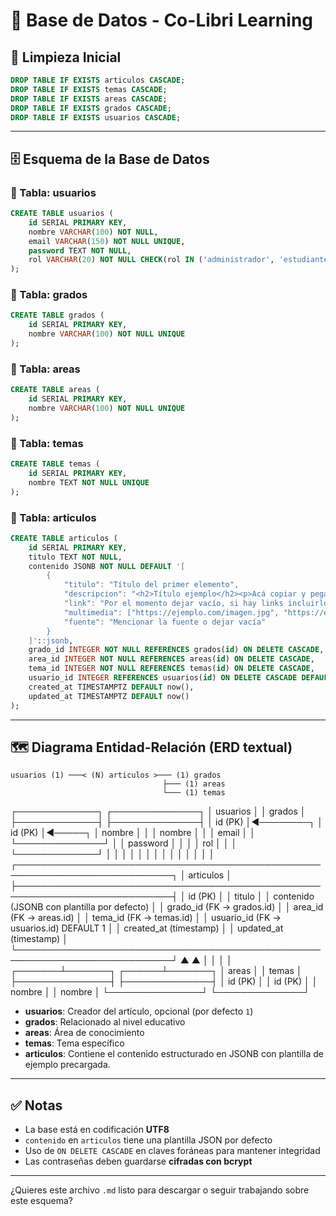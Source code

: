 # 📄 Base de Datos - Co-Libri Learning

## 🔄 Limpieza Inicial
```sql
DROP TABLE IF EXISTS articulos CASCADE;
DROP TABLE IF EXISTS temas CASCADE;
DROP TABLE IF EXISTS areas CASCADE;
DROP TABLE IF EXISTS grados CASCADE;
DROP TABLE IF EXISTS usuarios CASCADE;
```

---

## 🗄️ Esquema de la Base de Datos

### 📌 Tabla: usuarios
```sql
CREATE TABLE usuarios (
    id SERIAL PRIMARY KEY,
    nombre VARCHAR(100) NOT NULL,
    email VARCHAR(150) NOT NULL UNIQUE,
    password TEXT NOT NULL,
    rol VARCHAR(20) NOT NULL CHECK(rol IN ('administrador', 'estudiante'))
);
```

### 📌 Tabla: grados
```sql
CREATE TABLE grados (
    id SERIAL PRIMARY KEY,
    nombre VARCHAR(100) NOT NULL UNIQUE
);
```

### 📌 Tabla: areas
```sql
CREATE TABLE areas (
    id SERIAL PRIMARY KEY,
    nombre VARCHAR(100) NOT NULL UNIQUE
);
```

### 📌 Tabla: temas
```sql
CREATE TABLE temas (
    id SERIAL PRIMARY KEY,
    nombre TEXT NOT NULL UNIQUE
);
```

### 📌 Tabla: articulos
```sql
CREATE TABLE articulos (
    id SERIAL PRIMARY KEY,
    titulo TEXT NOT NULL,
    contenido JSONB NOT NULL DEFAULT '[
        {
            "titulo": "Título del primer elemento",
            "descripcion": "<h2>Título ejemplo</h2><p>Acá copiar y pegar todo el contenido incluyendo</p><a href=\\"https://ejemplo.com/\\">",
            "link": "Por el momento dejar vacío, si hay links incluirlos en la descripción",
            "multimedia": ["https://ejemplo.com/imagen.jpg", "https://ejemplo.com/video.mp4"],
            "fuente": "Mencionar la fuente o dejar vacía"
        }
    ]'::jsonb,
    grado_id INTEGER NOT NULL REFERENCES grados(id) ON DELETE CASCADE,
    area_id INTEGER NOT NULL REFERENCES areas(id) ON DELETE CASCADE,
    tema_id INTEGER NOT NULL REFERENCES temas(id) ON DELETE CASCADE,
    usuario_id INTEGER REFERENCES usuarios(id) ON DELETE CASCADE DEFAULT 1,
    created_at TIMESTAMPTZ DEFAULT now(),
    updated_at TIMESTAMPTZ DEFAULT now()
);
```

---

## 🗺️ Diagrama Entidad-Relación (ERD textual)

```
usuarios (1) ───< (N) articulos >─── (1) grados
                                  ├─── (1) areas
                                  └─── (1) temas
```

┌─────────────┐              ┌──────────────┐
│  usuarios   │              │   grados     │
├─────────────┤              ├──────────────┤
│ id (PK)     │◄────────┐    │ id (PK)      │◄─────┐
│ nombre      │         │    │ nombre       │      │
│ email       │         │    └──────────────┘      │
│ password    │         │                          │
│ rol         │         │                          │
└─────────────┘         │                          │
                        │                          │
                        │                          │
                        │                          │
                        │                          │
                        │                          │
                        │                          │
┌───────────────────────────────────────────────────────────────────────────┐
│                               articulos                                   │
├───────────────────────────────────────────────────────────────────────────┤
│ id (PK)                                                                  │
│ titulo                                                                   │
│ contenido (JSONB con plantilla por defecto)                              │
│ grado_id (FK → grados.id)                                               │
│ area_id  (FK → areas.id)                                                │
│ tema_id  (FK → temas.id)                                                │
│ usuario_id (FK → usuarios.id) DEFAULT 1                                 │
│ created_at (timestamp)                                                  │
│ updated_at (timestamp)                                                  │
└───────────────────────────────────────────────────────────────────────────┘
                        ▲                          ▲
                        │                          │
                        │                          │
                ┌───────┴───────┐            ┌──────┴───────┐
                │     areas     │            │     temas    │
                ├───────────────┤            ├──────────────┤
                │ id (PK)       │            │ id (PK)      │
                │ nombre        │            │ nombre       │
                └───────────────┘            └──────────────┘



- **usuarios**: Creador del artículo, opcional (por defecto `1`)
- **grados**: Relacionado al nivel educativo
- **areas**: Área de conocimiento
- **temas**: Tema específico
- **articulos**: Contiene el contenido estructurado en JSONB con plantilla de ejemplo precargada.

---

## ✅ Notas
- La base está en codificación **UTF8**
- `contenido` en `articulos` tiene una plantilla JSON por defecto
- Uso de `ON DELETE CASCADE` en claves foráneas para mantener integridad
- Las contraseñas deben guardarse **cifradas con bcrypt**

---

¿Quieres este archivo `.md` listo para descargar o seguir trabajando sobre este esquema?